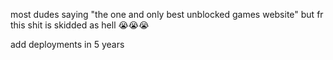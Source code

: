 most dudes saying "the one and only best unblocked games website" but fr this shit is skidded as hell 😭😭😭

add deployments in 5 years
